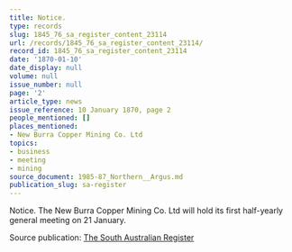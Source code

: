 ```yaml
---
title: Notice.
type: records
slug: 1845_76_sa_register_content_23114
url: /records/1845_76_sa_register_content_23114/
record_id: 1845_76_sa_register_content_23114
date: '1870-01-10'
date_display: null
volume: null
issue_number: null
page: '2'
article_type: news
issue_reference: 10 January 1870, page 2
people_mentioned: []
places_mentioned:
- New Burra Copper Mining Co. Ltd
topics:
- business
- meeting
- mining
source_document: 1985-87_Northern__Argus.md
publication_slug: sa-register
---
```


Notice.  The New Burra Copper Mining Co. Ltd will hold its first half-yearly general meeting on 21 January.

Source publication: [The South Australian Register](/publications/sa-register/)
